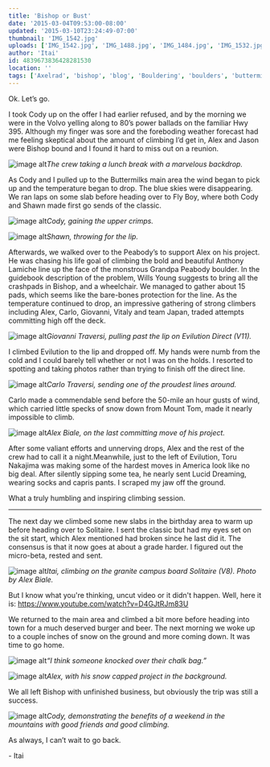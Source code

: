 ```yaml
---
title: 'Bishop or Bust'
date: '2015-03-04T09:53:00-08:00'
updated: '2015-03-10T23:24:49-07:00'
thumbnail: 'IMG_1542.jpg'
uploads: ['IMG_1542.jpg', 'IMG_1488.jpg', 'IMG_1484.jpg', 'IMG_1532.jpg', 'IMG_1526.jpg', 'IMG_1518.jpg', 'IMG_1559.jpg', 'IMG_1577.jpg', 'IMG_1580.jpg', 'IMG_1584.jpg']
author: 'Itai'
id: 4839673836428281530
location: ''
tags: ['Axelrad', 'bishop', 'blog', 'Bouldering', 'boulders', 'buttermilks', 'California', 'Carlo Traversi', 'Climbing', 'Evilution', 'Five Ten', 'flash', 'granite', 'highball', 'Project']
---
```


Ok. Let’s go.

I took Cody up on the offer I had earlier refused, and by the morning we were in the Volvo yelling along to 80’s power ballads on the familiar Hwy 395. Although my finger was sore and the foreboding weather forecast had me feeling skeptical about the amount of climbing I’d get in, Alex and Jason were Bishop bound and I found it hard to miss out on a reunion.

![image alt](uploads/IMG_1542.jpg)*The crew taking a lunch break with a marvelous backdrop.*

As Cody and I pulled up to the Buttermilks main area the wind began to pick up and the temperature began to drop. The blue skies were disappearing. We ran laps on some slab before heading over to Fly Boy, where both Cody and Shawn made first go sends of the classic.

![image alt](uploads/IMG_1488.jpg)*Cody, gaining the upper crimps.*

![image alt](uploads/IMG_1484.jpg)*Shawn, throwing for the lip.*

Afterwards, we walked over to the Peabody’s to support Alex on his project. He was chasing his life goal of climbing the bold and beautiful Anthony Lamiche line up the face of the monstrous Grandpa Peabody boulder. In the guidebook description of the problem, Wills Young suggests to bring all the crashpads in Bishop, and a wheelchair. We managed to gather about 15 pads, which seems like the bare-bones protection for the line. As the temperature continued to drop, an impressive gathering of strong climbers including Alex, Carlo, Giovanni, Vitaly and team Japan, traded attempts committing high off the deck.

![image alt](uploads/IMG_1532.jpg)*Giovanni Traversi, pulling past the lip on Evilution Direct (V11).*

I climbed Evilution to the lip and dropped off. My hands were numb from the cold and I could barely tell whether or not I was on the holds. I resorted to spotting and taking photos rather than trying to finish off the direct line.

![image alt](uploads/IMG_1526.jpg)*Carlo Traversi, sending one of the proudest lines around.*

Carlo made a commendable send before the 50-mile an hour gusts of wind, which carried little specks of snow down from Mount Tom, made it nearly impossible to climb.

![image alt](uploads/IMG_1518.jpg)*Alex Biale, on the last committing move of his project.*

After some valiant efforts and unnerving drops, Alex and the rest of the crew had to call it a night.Meanwhile, just to the left of Evilution, Toru Nakajima was making some of the hardest moves in America look like no big deal. After silently sipping some tea, he nearly sent Lucid Dreaming, wearing socks and capris pants. I scraped my jaw off the ground.

What a truly humbling and inspiring climbing session.

---

The next day we climbed some new slabs in the birthday area to warm up before heading over to Solitaire. I sent the classic but had my eyes set on the sit start, which Alex mentioned had broken since he last did it. The consensus is that it now goes at about a grade harder. I figured out the micro-beta, rested and sent.

![image alt](uploads/IMG_1559.jpg)*Itai, climbing on the granite campus board Solitaire (V8). Photo by Alex Biale.*

But I know what you're thinking, uncut video or it didn't happen. Well, here it is: <https://www.youtube.com/watch?v=D4GJtRJm83U>

We returned to the main area and climbed a bit more before heading into town for a much deserved burger and beer. The next morning we woke up to a couple inches of snow on the ground and more coming down. It was time to go home.

![image alt](uploads/IMG_1577.jpg)*“I think someone knocked over their chalk bag.”*

![image alt](uploads/IMG_1580.jpg)*Alex, with his snow capped project in the background.*

We all left Bishop with unfinished business, but obviously the trip was still a success.

![image alt](uploads/IMG_1584.jpg)*Cody, demonstrating the benefits of a weekend in the mountains with good friends and good climbing.*

As always, I can’t wait to go back.

\- Itai
